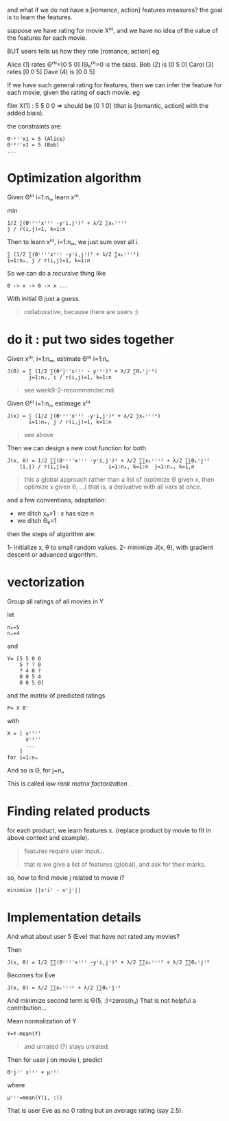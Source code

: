 and what if we do not have a [romance, action] features measures?
the goal is to learn the features.

suppose we have rating for movie X⁽ⁱ⁾,
and we have no idea of the value of the features for each movie.

BUT users tells us how they rate [romance, action]
eg

Alice (1) rates Θ⁽¹⁾=[0 5 0] (Θ₀⁽¹⁾=0 is the bias).
Bob (2) is [0 5 0]
Carol (3) rates [0 0 5]
Dave (4) is [0 0 5]

If we have such general rating for features, then we can infer the feature for each movie, given the rating of each movie.
eg

film X(1) : 5 5 0 0 => should be [0 1 0] (that is [romantic, action] with the added biais).

the constraints are:

    Θ⁽¹⁾'x1 = 5 (Alice)
    Θ⁽²⁾'x1 = 5 (Bob)
    ...

Optimization algorithm
======================
Given Θ⁽ⁱ⁾ i=1:nᵤ, learn x⁽ⁱ⁾.

min

    1/2 ∑(Θ⁽ⁱ⁾'x⁽ⁱ⁾ -y⁽i,j⁾)² + λ/2 ∑xₖ⁽ⁱ⁾²
    j / r(i,j)=1, k=1:n

Then to learn x⁽ⁱ⁾, i=1:nₘ, we just sum over all i.

    ∑ (1/2 ∑(Θ⁽ⁱ⁾'x⁽ⁱ⁾ -y⁽i,j⁾)² + λ/2 ∑xₖ⁽ⁱ⁾²)
    i=1:nₘ, j / r(i,j)=1, k=1:n

So we can do a _recursive_ thing like

    Θ -> x -> Θ -> x ...

With initial Θ just a guess.

> collaborative, because there are users :)
>

do it : put two sides together
==============================
Given x⁽ⁱ⁾, i=1:nₘ, estimate Θ⁽ⁱ⁾ i=1:nᵤ

    J(Θ) = ∑ (1/2 ∑(θ⁽j⁾'x⁽ⁱ⁾ - y⁽ⁱ⁾)² + λ/2 ∑Θₖ⁽j⁾²)
           j=1:nᵤ, i / r(i,j)=1, k=1:n

> see week9-2-recommender.md

Given Θ⁽ⁱ⁾ i=1:nᵤ, estimage x⁽ⁱ⁾

    J(x) = ∑ (1/2 ∑(Θ⁽ⁱ⁾'x⁽ⁱ⁾ -y⁽i,j⁾)² + λ/2 ∑xₖ⁽ⁱ⁾²)
           i=1:nₘ, j / r(i,j)=1, k=1:n

> see above

Then we can design a new cost function for both


    J(x, θ) = 1/2 ∑∑(Θ⁽ⁱ⁾'x⁽ⁱ⁾ -y⁽i,j⁾)² + λ/2 ∑∑xₖ⁽ⁱ⁾² + λ/2 ∑∑Θₖ⁽j⁾²
        (i,j) / r(i,j)=1             i=1:nₘ, k=1:n  j=1:nᵤ, k=1,n

> this a global approach rather than a list of (optimize Θ given x, then optimize x given θ, ...)
> that is, a derivative with all vars at once.
>

and a few conventions, adaptation:

* we ditch x₀=1 : x has size n
* we ditch Θ₀=1

then the steps of algorithm are:

1- initialize x, θ to small random values.
2- minimize J(x, θ), with gradient descent or advanced algorithm.

vectorization
=============
Group all ratings of all movies in Y

let

    nₘ=5
    nᵤ=4

and

    Y= [5 5 0 0
        5 ? ? 0
        ? 4 0 ?
        0 0 5 4
        0 0 5 0]

and the matrix of predicted ratings


    P= X Θ'

with

    X = [ x⁽¹⁾'
          x⁽²⁾'
          ...
        ]
    for i=1:nₘ

And so is Θ, for j=nᵤ

This is called _low rank matrix factorization_
.

Finding related products
========================
for each product, we learn features x.
(replace product by movie to fit in above context and example).

> features require user input...
>
> that is we give a list of features (global), and ask for their marks.
>

so, how to find movie j related to movie i?

    minimize ||x⁽i⁾ - x⁽j⁾||

Implementation details
======================
And what about user 5 (Eve) that have not rated any movies?

Then

    J(x, θ) = 1/2 ∑∑(Θ⁽ⁱ⁾'x⁽ⁱ⁾ -y⁽i,j⁾)² + λ/2 ∑∑xₖ⁽ⁱ⁾² + λ/2 ∑∑Θₖ⁽j⁾²

Becomes for Eve

    J(x, θ) = λ/2 ∑∑xₖ⁽ⁱ⁾² + λ/2 ∑∑Θₖ⁽j⁾²

And minimize second term is Θ(5, :)=zeros(nᵤ)
That is not helpful a contribution...

Mean normalization of Y

    Y=Y-mean(Y)

> and unrated (?) stays unrated.

Then for user j on movie i, predict

    Θ⁽j⁾' x⁽ⁱ⁾ + μ⁽ⁱ⁾

where 

    μ⁽ⁱ⁾=mean(Y(i, :))

That is user Eve as no 0 rating but an average rating (say 2.5).

